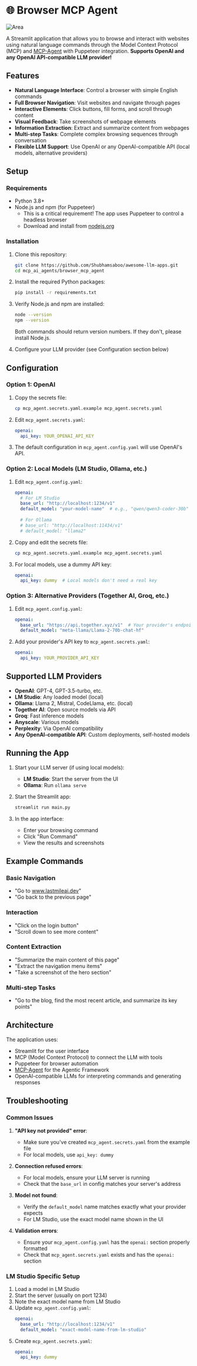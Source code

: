 # 🌐 Browser MCP Agent

![Area](https://github.com/user-attachments/assets/285a6a02-c1a9-4581-b32b-b244f665f648)

A Streamlit application that allows you to browse and interact with websites using natural language commands through the Model Context Protocol (MCP) and [MCP-Agent](https://github.com/lastmile-ai/mcp-agent) with Puppeteer integration. **Supports OpenAI and any OpenAI API-compatible LLM provider!**

## Features

- **Natural Language Interface**: Control a browser with simple English commands
- **Full Browser Navigation**: Visit websites and navigate through pages
- **Interactive Elements**: Click buttons, fill forms, and scroll through content
- **Visual Feedback**: Take screenshots of webpage elements
- **Information Extraction**: Extract and summarize content from webpages
- **Multi-step Tasks**: Complete complex browsing sequences through conversation
- **Flexible LLM Support**: Use OpenAI or any OpenAI-compatible API (local models, alternative providers)

## Setup

### Requirements

- Python 3.8+
- Node.js and npm (for Puppeteer)
  - This is a critical requirement! The app uses Puppeteer to control a headless browser
  - Download and install from [nodejs.org](https://nodejs.org/)

### Installation

1. Clone this repository:
   ```bash
   git clone https://github.com/Shubhamsaboo/awesome-llm-apps.git
   cd mcp_ai_agents/browser_mcp_agent
   ```

2. Install the required Python packages:
   ```bash
   pip install -r requirements.txt
   ```

3. Verify Node.js and npm are installed:
   ```bash
   node --version
   npm --version
   ```
   Both commands should return version numbers. If they don't, please install Node.js.

4. Configure your LLM provider (see Configuration section below)

## Configuration

### Option 1: OpenAI

1. Copy the secrets file:
   ```bash
   cp mcp_agent.secrets.yaml.example mcp_agent.secrets.yaml
   ```

2. Edit `mcp_agent.secrets.yaml`:
   ```yaml
   openai:
     api_key: YOUR_OPENAI_API_KEY
   ```

3. The default configuration in `mcp_agent.config.yaml` will use OpenAI's API.

### Option 2: Local Models (LM Studio, Ollama, etc.)

1. Edit `mcp_agent.config.yaml`:
   ```yaml
   openai:
     # For LM Studio
     base_url: "http://localhost:1234/v1"
     default_model: "your-model-name"  # e.g., "qwen/qwen3-coder-30b"
     
     # For Ollama
     # base_url: "http://localhost:11434/v1"
     # default_model: "llama2"
   ```

2. Copy and edit the secrets file:
   ```bash
   cp mcp_agent.secrets.yaml.example mcp_agent.secrets.yaml
   ```

3. For local models, use a dummy API key:
   ```yaml
   openai:
     api_key: dummy  # Local models don't need a real key
   ```

### Option 3: Alternative Providers (Together AI, Groq, etc.)

1. Edit `mcp_agent.config.yaml`:
   ```yaml
   openai:
     base_url: "https://api.together.xyz/v1"  # Your provider's endpoint
     default_model: "meta-llama/Llama-2-70b-chat-hf"
   ```

2. Add your provider's API key to `mcp_agent.secrets.yaml`:
   ```yaml
   openai:
     api_key: YOUR_PROVIDER_API_KEY
   ```

## Supported LLM Providers

- **OpenAI**: GPT-4, GPT-3.5-turbo, etc.
- **LM Studio**: Any loaded model (local)
- **Ollama**: Llama 2, Mistral, CodeLlama, etc. (local)
- **Together AI**: Open source models via API
- **Groq**: Fast inference models
- **Anyscale**: Various models
- **Perplexity**: Via OpenAI compatibility
- **Any OpenAI-compatible API**: Custom deployments, self-hosted models

## Running the App

1. Start your LLM server (if using local models):
   - **LM Studio**: Start the server from the UI
   - **Ollama**: Run `ollama serve`

2. Start the Streamlit app:
   ```bash
   streamlit run main.py
   ```

3. In the app interface:
   - Enter your browsing command
   - Click "Run Command"
   - View the results and screenshots

## Example Commands

### Basic Navigation
- "Go to www.lastmileai.dev"
- "Go back to the previous page"

### Interaction
- "Click on the login button"
- "Scroll down to see more content"

### Content Extraction
- "Summarize the main content of this page"
- "Extract the navigation menu items"
- "Take a screenshot of the hero section"

### Multi-step Tasks
- "Go to the blog, find the most recent article, and summarize its key points"

## Architecture

The application uses:
- Streamlit for the user interface
- MCP (Model Context Protocol) to connect the LLM with tools
- Puppeteer for browser automation
- [MCP-Agent](https://github.com/lastmile-ai/mcp-agent/) for the Agentic Framework
- OpenAI-compatible LLMs for interpreting commands and generating responses

## Troubleshooting

### Common Issues

1. **"API key not provided" error**: 
   - Make sure you've created `mcp_agent.secrets.yaml` from the example file
   - For local models, use `api_key: dummy`

2. **Connection refused errors**: 
   - For local models, ensure your LLM server is running
   - Check that the `base_url` in config matches your server's address

3. **Model not found**: 
   - Verify the `default_model` name matches exactly what your provider expects
   - For LM Studio, use the exact model name shown in the UI

4. **Validation errors**:
   - Ensure your `mcp_agent.config.yaml` has the `openai:` section properly formatted
   - Check that `mcp_agent.secrets.yaml` exists and has the `openai:` section

### LM Studio Specific Setup

1. Load a model in LM Studio
2. Start the server (usually on port 1234)
3. Note the exact model name from LM Studio
4. Update `mcp_agent.config.yaml`:
   ```yaml
   openai:
     base_url: "http://localhost:1234/v1"
     default_model: "exact-model-name-from-lm-studio"
   ```
5. Create `mcp_agent.secrets.yaml`:
   ```yaml
   openai:
     api_key: dummy
   ```